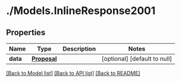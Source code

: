 # ./Models.InlineResponse2001
## Properties

Name | Type | Description | Notes
------------ | ------------- | ------------- | -------------
**data** | [**Proposal**](Proposal.md) |  | [optional] [default to null]

[[Back to Model list]](../README.md#documentation-for-models) [[Back to API list]](../README.md#documentation-for-api-endpoints) [[Back to README]](../README.md)

